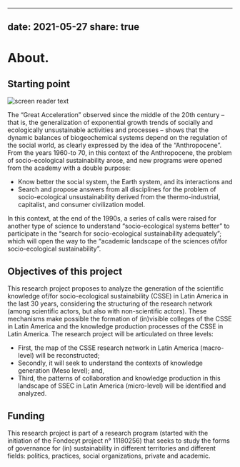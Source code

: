 
---
date: 2021-05-27
share: true
---



# About.

## Starting point

![screen reader text](plant.jpg "")


The “Great Acceleration” observed since the middle of the 20th century – that is, the generalization of exponential growth trends of socially and ecologically unsustainable activities and processes – shows that the dynamic balances of biogeochemical systems depend on the regulation of the social world, as clearly expressed by the idea of ​​the “Anthropocene”. 
From the years 1960-to 70, in this context of the Anthropocene, the problem of socio-ecological sustainability arose, and new programs were opened from the academy with a double purpose:

- Know better the social system, the Earth system, and its interactions and
- Search and propose answers from all disciplines for the problem of socio-ecological unsustainability derived from the thermo-industrial, capitalist, and consumer civilization model.

In this context, at the end of the 1990s, a series of calls were raised for another type of science to understand “socio-ecological systems better” to participate in the “search for socio-ecological sustainability adequately”; which will open the way to the “academic landscape of the sciences of/for socio-ecological sustainability”.

## Objectives of this project

This research project proposes to analyze the generation of the scientific knowledge of/for socio-ecological sustainability (CSSE) in Latin America in the last 30 years, considering the structuring of the research network (among scientific actors, but also with non-scientific actors). These mechanisms make possible the formation of (in)visible colleges of the CSSE in Latin America and the knowledge production processes of the CSSE in Latin America. 
The research project will be articulated on three levels:

- First, the map of the CSSE research network in Latin America (macro-level) will be reconstructed;
- Secondly, it will seek to understand the contexts of knowledge generation (Meso level); and,
- Third, the patterns of collaboration and knowledge production in this landscape of SSEC in Latin America (micro-level) will be identified and analyzed.

## Funding

This research project is part of a research program (started with the initiation of the Fondecyt project n° 11180256) that seeks to study the forms of governance for (in) sustainability in different territories and different fields: politics, practices, social organizations, private and academic.
